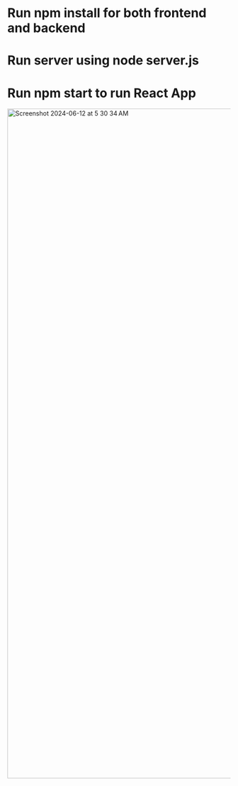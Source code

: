 # Run npm install for both frontend and backend

# Run server using node server.js

# Run npm start to run React App

<img width="1512" alt="Screenshot 2024-06-12 at 5 30 34 AM" src="https://github.com/ryancollinsnc13/AI-Emoji-Generator/assets/169413000/758233fa-f01a-4891-97de-17421a193fbf">
